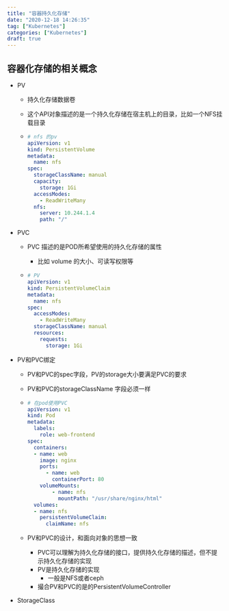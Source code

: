 ```yaml
---
title: "容器持久化存储"
date: "2020-12-18 14:26:35"
tag: ["Kubernetes"]
categories: ["Kubernetes"]
draft: true
---
```


## 容器化存储的相关概念

- PV

  - 持久化存储数据卷

  - 这个API对象描述的是一个持久化存储在宿主机上的目录，比如一个NFS挂载目录

  - ```yaml
    # nfs 的pv
    apiVersion: v1
    kind: PersistentVolume
    metadata:
      name: nfs
    spec:
      storageClassName: manual
      capacity:
        storage: 1Gi
      accessModes:
        - ReadWriteMany
      nfs:
        server: 10.244.1.4
        path: "/"
    ```

- PVC

  - PVC 描述的是POD所希望使用的持久化存储的属性

    - 比如 volume 的大小、可读写权限等

  - ```yaml
    # PV
    apiVersion: v1
    kind: PersistentVolumeClaim
    metadata:
      name: nfs
    spec:
      accessModes:
        - ReadWriteMany
      storageClassName: manual
      resources:
        requests:
          storage: 1Gi
    ```

- PV和PVC绑定

  - PV和PVC的spec字段，PV的storage大小要满足PVC的要求

  - PV和PVC的storageClassName 字段必须一样

  - ```yaml
    # 在pod使用PVC
    apiVersion: v1
    kind: Pod
    metadata:
      labels:
        role: web-frontend
    spec:
      containers:
      - name: web
        image: nginx
        ports:
          - name: web
            containerPort: 80
        volumeMounts:
            - name: nfs
              mountPath: "/usr/share/nginx/html"
      volumes:
      - name: nfs
        persistentVolumeClaim:
          claimName: nfs
    ```

  - PV和PVC的设计，和面向对象的思想一致

    - PVC可以理解为持久化存储的接口，提供持久化存储的描述，但不提示持久化存储的实现
    - PV是持久化存储的实现
      - 一般是NFS或者ceph
    - 撮合PV和PVC的是的PersistentVolumeController

- StorageClass 


